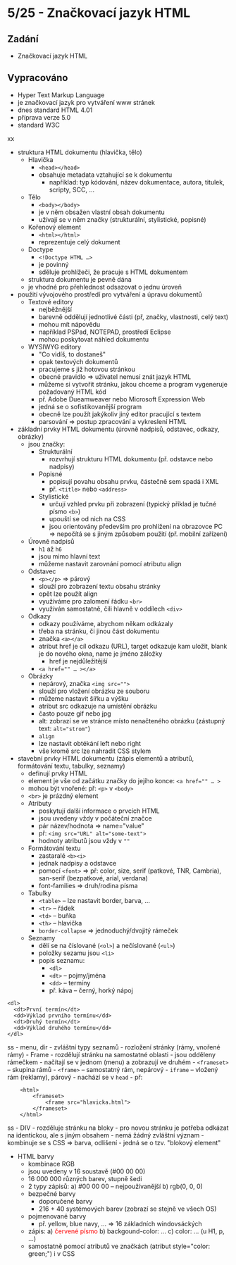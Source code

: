# 5/25 - Značkovací jazyk HTML
## Zadání
-	Značkovací jazyk HTML

## Vypracováno
- Hyper Text Markup Language
- je značkovací jazyk pro vytváření www stránek
- dnes standard HTML 4.01
- příprava verze 5.0
- standard W3C

xx

- struktura HTML dokumentu (hlavička, tělo)
    - Hlavička
        - `<head></head>`
        - obsahuje metadata vztahující se k dokumentu
            - například: typ kódování, název dokumentace, autora, titulek, scripty, SCC, …
    - Tělo
        - `<body></body>`
        - je v něm obsažen vlastní obsah dokumentu
        - užívají se v něm značky (strukturální, stylistické, popisné)
    - Kořenový element
        - `<html></html>`
        - reprezentuje celý dokument
    - Doctype
        - `<!Doctype HTML …>`
        - je povinný
        - sděluje prohlížeči, že pracuje s HTML dokumentem
    - struktura dokumentu je pevně dána
    - je vhodné pro přehlednost odsazovat o jednu úroveň
- použití vývojového prostředí pro vytváření a úpravu dokumentů
    - Textové editory
        - nejběžnější
        - barevně oddělují jednotlivé části (př, značky, vlastnosti, celý text)
        - mohou mít nápovědu
        - například PSPad, NOTEPAD, prostředí Eclipse
        - mohou poskytovat náhled dokumentu
    - WYSIWYG editory
        - "Co vidíš, to dostaneš"
        - opak textových dokumentů
        - pracujeme s již hotovou stránkou
        - obecné pravidlo => uživatel nemusí znát jazyk HTML
        - můžeme si vytvořit stránku, jakou chceme a program vygeneruje požadovaný HTML kód
        - př. Adobe Dueamweaver nebo Microsoft Expression Web
        - jedná se o sofistikovanější program
        - obecně lze použít jakýkoliv jiný editor pracující s textem
        - parsování => postup zpracování a vykreslení HTML
- základní prvky HTML dokumentu (úrovně nadpisů, odstavec, odkazy, obrázky)
    - jsou značky:
        - Strukturální
            - rozvrhují strukturu HTML dokumentu (př. odstavce nebo nadpisy)
        - Popisné
            - popisují povahu obsahu prvku, částečně sem spadá i XML
            - př. `<title>` nebo `<address>`
        - Stylistické
            - určují vzhled prvku při zobrazení (typický příklad je tučné písmo `<b>`)
            - upouští se od nich na CSS
            - jsou orientovány především pro prohlížení na obrazovce PC => nepočítá se s jiným způsobem použití (př. mobilní zařízení)
    - Úrovně nadpisů
        - `h1` až `h6`
        - jsou mimo hlavní text
        - můžeme nastavit zarovnání pomocí atributu align
    - Odstavec
        - `<p></p>` => párový
        - slouží pro zobrazení textu obsahu stránky
        - opět lze použít align
        - využíváme pro zalomení řádku `<br>`
        - využíván samostatně, čili hlavně v oddílech `<div>`
    - Odkazy
        - odkazy používáme, abychom někam odkázaly
        - třeba na stránku, či jinou část dokumentu
        - značka `<a></a>`
        - atribut href je cíl odkazu (URL), target odkazuje kam uložit, blank je do nového okna, name je jméno záložky
            - href je nejdůležitější
        - `<a href="" … ></a>`
    - Obrázky
        - nepárový, značka `<img src="">`
        - slouží pro vložení obrázku ze souboru
        - můžeme nastavit šířku a výšku
        - atribut src odkazuje na umístění obrázku
        - často pouze gif nebo jpg
        - alt: zobrazí se ve stránce místo nenačteného obrázku (zástupný text: `alt="strom"`)
        - `align`
        - lze nastavit obtékání left nebo right
        - vše kromě src lze nahradit CSS stylem
- stavební prvky HTML dokumentu (zápis elementů a atributů, formátování textu, tabulky, seznamy)
    - definují prvky HTML
    - element je vše od začátku značky do jejího konce: `<a href="" … >`
    - mohou být vnořené: př: `<p>` v `<body>`
    - `<br>` je prázdný element
    - Atributy
        - poskytují další informace o prvcích HTML
        - jsou uvedeny vždy v počáteční značce
        - pár název/hodnota => name="value"
        - př: `<img src="URL" alt="some-text">`
        - hodnoty atributů jsou vždy v `""`
    - Formátování textu
        - zastaralé `<b><i>`
        - jednak nadpisy a odstavce
        - pomocí `<font>` => př: color, size, serif (patkové, TNR, Cambria), san-serif (bezpatkové, arial, verdana)
        - font-families => druh/rodina písma
    - Tabulky
        - `<table>`	– lze nastavit border, barva, …
        - `<tr>`	– řádek
        - `<td>`	– buňka
        - `<th>`	– hlavička
        - `border-collapse` => jednoduchý/dvojitý rámeček
    - Seznamy
        - dělí se na číslované (`<ol>`) a nečíslované (`<ul>`)
        - položky sezamu jsou `<li>`
        - popis seznamu:
            - `<dl>`
            - `<dt>`	– pojmy/jména
            - `<dd>`	– termíny
            - př. káva
		– černý, horký nápoj
```
<dl>
  <dt>První termín</dt>
  <dd>Výklad prvního termínu</dd>
  <dt>Druhý termín</dt>
  <dd>Výklad druhého termínu</dd>
</dl>
```
ss
    - menu, dir
        - zvláštní typy seznamů
    - rozložení stránky (rámy, vnořené rámy)
        - Frame
            - rozdělují stránku na samostatné oblasti
            - jsou odděleny rámečkem
            - načítají se v jednom (menu) a zobrazují ve druhém
            - `<frameset>`	– skupina rámů 
            - `<frame>`		– samostatný rám, nepárový
            - `iframe`		– vložený rám (reklamy), párový
            - nachází se v `head`
            - př:
```
	<html>
		<frameset>
			<frame src="hlavicka.html">
		</frameset>
	</html>
```
ss
        - DIV
            - rozděluje stránku na bloky
            - pro novou stránku je potřeba odkázat na identickou, ale s jiným obsahem
            - nemá žádný zvláštní význam
            - kombinuje se s CSS => barva, odlišení
            - jedná se o tzv. "blokový element"

- HTML barvy
    - kombinace RGB
    - jsou uvedeny v 16 soustavě (#00 00 00)
    - 16 000 000 různých barev, stupně šedi
    - 2 typy zápisů:
a)	#00 00 00	– nejpoužívanější
b)	rgb(0, 0, 0)
    - bezpečné barvy
        - doporučené barvy
        - 216 + 40 systémových barev (zobrazí se stejně ve všech OS)
    - pojmenované barvy
        - př. yellow, blue navy, … => 16 základních windovsáckých
    - zápis:
a)	<font color="red"> červené písmo </font>
b)	backgound-color: …
c)	color: … (u H1, p, …)
    - samostatně pomocí atributů ve značkách (atribut style="color: green;") i v CSS

